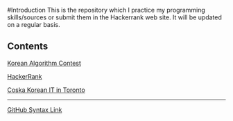 #Introduction
This is the repository which I practice my programming skills/sources or submit them in the Hackerrank web site.
It will be updated on a regular basis.

Contents
---

[Korean Algorithm Contest](https://www.acmicpc.net/)

[HackerRank](https://www.hackerrank.com)

[Coska Korean IT in Toronto](http://coska.com/)

---

[GitHub Syntax Link](https://github.com/adam-p/markdown-here/wiki/Markdown-Cheatsheet)

